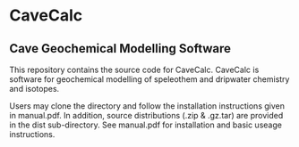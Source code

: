 # CaveCalc
## Cave Geochemical Modelling Software

This repository contains the source code for CaveCalc. CaveCalc is software for geochemical modelling of speleothem and dripwater chemistry and isotopes. 

Users may clone the directory and follow the installation instructions given in manual.pdf. In addition, source distributions (.zip & .gz.tar) are provided in the dist sub-directory. See manual.pdf for installation and basic useage instructions.